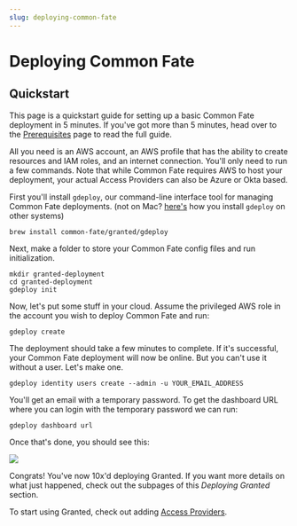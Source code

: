 ```yaml
---
slug: deploying-common-fate
---
```


# Deploying Common Fate

## Quickstart

This page is a quickstart guide for setting up a basic Common Fate deployment in 5 minutes. If you've got more than 5 minutes, head over to the [Prerequisites](/common-fate/deploying-common-fate/prerequisites) page to read the full guide.

All you need is an AWS account, an AWS profile that has the ability to create resources and IAM roles, and an internet connection. You'll only need to run a few commands. Note that while Common Fate requires AWS to host your deployment, your actual Access Providers can also be Azure or Okta based.

First you'll install `gdeploy`, our command-line interface tool for managing Common Fate deployments. (not on Mac? [here's](/common-fate/deploying-common-fate/setup#installing-gdeploy) how you install `gdeploy` on other systems)

```
brew install common-fate/granted/gdeploy
```

Next, make a folder to store your Common Fate config files and run initialization.

```
mkdir granted-deployment
cd granted-deployment
gdeploy init
```

Now, let's put some stuff in your cloud. Assume the privileged AWS role in the account you wish to deploy Common Fate and run:

```
gdeploy create
```

The deployment should take a few minutes to complete. If it's successful, your Common Fate deployment will now be online. But you can't use it without a user. Let's make one.

```
gdeploy identity users create --admin -u YOUR_EMAIL_ADDRESS
```

You'll get an email with a temporary password. To get the dashboard URL where you can login with the temporary password we can run:

```
gdeploy dashboard url
```

Once that's done, you should see this:

![](/img/common-fate-getting-started/03-home.png)

Congrats! You've now 10x'd deploying Granted. If you want more details on what just happened, check out the subpages of this _Deploying Granted_ section.

To start using Granted, check out adding [Access Providers](/common-fate/providers/access-providers).
